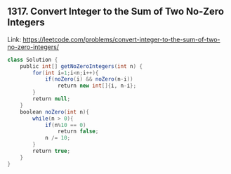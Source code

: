 ## 1317. Convert Integer to the Sum of Two No-Zero Integers
Link: https://leetcode.com/problems/convert-integer-to-the-sum-of-two-no-zero-integers/

```java
class Solution {
    public int[] getNoZeroIntegers(int n) {
        for(int i=1;i<n;i++){
            if(noZero(i) && noZero(n-i))
                return new int[]{i, n-i};
        }
        return null;
    }
    boolean noZero(int n){
        while(n > 0){
            if(n%10 == 0)
                return false;
            n /= 10;
        }
        return true;
    }
}
```
